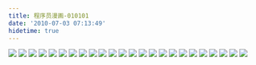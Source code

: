 ```yaml
---
title: 程序员漫画-010101
date: '2010-07-03 07:13:49'
hidetime: true
---
```


![](http://comic.szhshp.org/comic/10101/EP08/10101.EP8.Title.png)
![](http://comic.szhshp.org/comic/10101/EP08/10101.Ep8.Pt1.png)
![](http://comic.szhshp.org/comic/10101/EP08/10101.Ep8.Pt2.png)
![](http://comic.szhshp.org/comic/10101/EP08/10101.Ep8.Pt3.png)
![](http://comic.szhshp.org/comic/10101/EP08/10101.Ep8.Pt4.png)
![](http://comic.szhshp.org/comic/10101/EP08/10101.Ep8.Pt5.png)
![](http://comic.szhshp.org/comic/10101/EP08/10101.Ep8.Pt6.png)
![](http://comic.szhshp.org/comic/10101/EP08/10101.Ep8.Pt7.png)
![](http://comic.szhshp.org/comic/10101/EP08/10101.Ep8.Pt8.png)
![](http://comic.szhshp.org/comic/10101/EP08/10101.Ep8.Pt9.png)
![](http://comic.szhshp.org/comic/10101/EP08/10101.Ep8.Pt10.png)
![](http://comic.szhshp.org/comic/10101/EP08/10101.Ep8.Pt11.png)
![](http://comic.szhshp.org/comic/10101/EP08/10101.Ep8.Pt12.png)
![](http://comic.szhshp.org/comic/10101/EP08/10101.Ep8.Pt13.png)
![](http://comic.szhshp.org/comic/10101/EP08/10101.Ep8.Pt14.png)
![](http://comic.szhshp.org/comic/10101/EP08/10101.Ep8.Pt15.png)
![](http://comic.szhshp.org/comic/10101/EP08/10101.Ep8.Pt16.png)
![](http://comic.szhshp.org/comic/10101/EP08/10101.Ep8.Pt17.png)
![](http://comic.szhshp.org/comic/10101/EP08/10101.Ep8.Pt18.png)
![](http://comic.szhshp.org/comic/10101/EP08/10101.Ep8.Pt19.png)
![](http://comic.szhshp.org/comic/10101/EP08/10101.Ep8.Pt20.png)
![](http://comic.szhshp.org/comic/10101/EP08/10101.Ep8.Pt21.png)
![](http://comic.szhshp.org/comic/10101/EP08/10101.Ep8.Pt22.png)
![](http://comic.szhshp.org/comic/10101/EP08/10101.Ep8.Pt23.png)